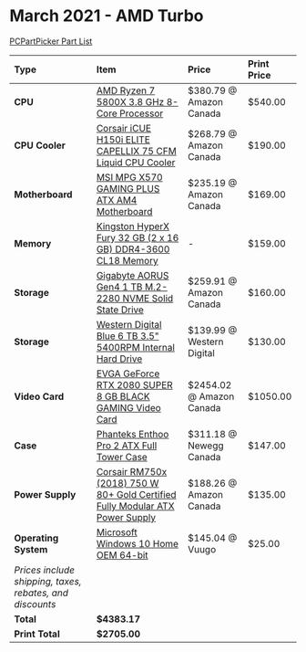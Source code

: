 # March 2021 - AMD Turbo

[PCPartPicker Part List](https://ca.pcpartpicker.com/list/W33grD)

Type|Item|Price|Print Price
:----|:----|:----|:----
**CPU** | [AMD Ryzen 7 5800X 3.8 GHz 8-Core Processor](https://ca.pcpartpicker.com/product/qtvqqs/amd-ryzen-7-5800x-38-ghz-8-core-processor-100-100000063wof) | $380.79 @ Amazon Canada | $540.00
**CPU Cooler** | [Corsair iCUE H150i ELITE CAPELLIX 75 CFM Liquid CPU Cooler](https://ca.pcpartpicker.com/product/8jFKHx/corsair-icue-h150i-elite-capellix-75-cfm-liquid-cpu-cooler-cw-9060048-ww) | $268.79 @ Amazon Canada | $190.00
**Motherboard** | [MSI MPG X570 GAMING PLUS ATX AM4 Motherboard](https://ca.pcpartpicker.com/product/q4Dkcf/msi-mpg-x570-gaming-plus-atx-am4-motherboard-mpg-x570-gaming-plus) | $235.19 @ Amazon Canada | $169.00
**Memory** | [Kingston HyperX Fury 32 GB (2 x 16 GB) DDR4-3600 CL18 Memory](https://ca.pcpartpicker.com/product/n3qBD3/kingston-hyperx-fury-32-gb-2-x-16-gb-ddr4-3600-cl18-memory-hx436c18fb4k232) |- | $159.00
**Storage** | [Gigabyte AORUS Gen4 1 TB M.2-2280 NVME Solid State Drive](https://ca.pcpartpicker.com/product/N8n8TW/gigabyte-aorus-gen4-1-tb-m2-2280-nvme-solid-state-drive-gp-ag41tb) | $259.91 @ Amazon Canada | $160.00
**Storage** | [Western Digital Blue 6 TB 3.5" 5400RPM Internal Hard Drive](https://ca.pcpartpicker.com/product/Z2HRsY/western-digital-blue-6-tb-35-5400rpm-internal-hard-drive-wd60ezaz) | $139.99 @ Western Digital | $130.00
**Video Card** | [EVGA GeForce RTX 2080 SUPER 8 GB BLACK GAMING Video Card](https://ca.pcpartpicker.com/product/fpbCmG/evga-geforce-rtx-2080-super-8-gb-black-gaming-video-card-08g-p4-3081-kr) | $2454.02 @ Amazon Canada | $1050.00
**Case** | [Phanteks Enthoo Pro 2 ATX Full Tower Case](https://ca.pcpartpicker.com/product/gQWBD3/phanteks-enthoo-pro-2-atx-full-tower-case-ph-es620ptg_dbk01) | $311.18 @ Newegg Canada | $147.00
**Power Supply** | [Corsair RM750x (2018) 750 W 80+ Gold Certified Fully Modular ATX Power Supply](https://ca.pcpartpicker.com/product/79tQzy/corsair-rmx-2018-750w-80-gold-certified-fully-modular-atx-power-supply-cp-9020179-na) | $188.26 @ Amazon Canada | $135.00
**Operating System** | [Microsoft Windows 10 Home OEM 64-bit](https://ca.pcpartpicker.com/product/wtgPxr/microsoft-os-kw900140) | $145.04 @ Vuugo | $25.00
 | *Prices include shipping, taxes, rebates, and discounts* |
 | **Total** | **$4383.17**
 | **Print Total** | **$2705.00**
